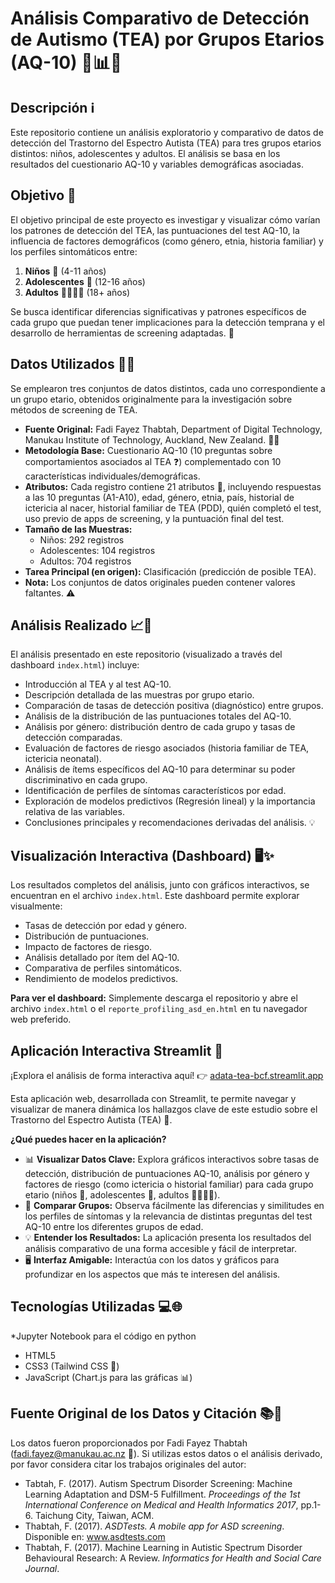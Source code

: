 # Análisis Comparativo de Detección de Autismo (TEA) por Grupos Etarios (AQ-10) 🧩📊🧠

## Descripción ℹ️

Este repositorio contiene un análisis exploratorio y comparativo de datos de detección del Trastorno del Espectro Autista (TEA) para tres grupos etarios distintos: niños, adolescentes y adultos. El análisis se basa en los resultados del cuestionario AQ-10 y variables demográficas asociadas.

## Objetivo 🎯

El objetivo principal de este proyecto es investigar y visualizar cómo varían los patrones de detección del TEA, las puntuaciones del test AQ-10, la influencia de factores demográficos (como género, etnia, historia familiar) y los perfiles sintomáticos entre:

1.  **Niños** 🧒 (4-11 años)
2.  **Adolescentes** 🧑 (12-16 años)
3.  **Adultos** 👨‍👩‍👧‍👦 (18+ años)

Se busca identificar diferencias significativas y patrones específicos de cada grupo que puedan tener implicaciones para la detección temprana y el desarrollo de herramientas de screening adaptadas. 🤔

## Datos Utilizados 💾📄

Se emplearon tres conjuntos de datos distintos, cada uno correspondiente a un grupo etario, obtenidos originalmente para la investigación sobre métodos de screening de TEA.

* **Fuente Original:** Fadi Fayez Thabtah, Department of Digital Technology, Manukau Institute of Technology, Auckland, New Zealand. 🧑‍🔬
* **Metodología Base:** Cuestionario AQ-10 (10 preguntas sobre comportamientos asociados al TEA ❓) complementado con 10 características individuales/demográficas.
* **Atributos:** Cada registro contiene 21 atributos 🔢, incluyendo respuestas a las 10 preguntas (A1-A10), edad, género, etnia, país, historial de ictericia al nacer, historial familiar de TEA (PDD), quién completó el test, uso previo de apps de screening, y la puntuación final del test.
* **Tamaño de las Muestras:**
    * Niños: 292 registros
    * Adolescentes: 104 registros
    * Adultos: 704 registros
* **Tarea Principal (en origen):** Clasificación (predicción de posible TEA).
* **Nota:** Los conjuntos de datos originales pueden contener valores faltantes. ⚠️

## Análisis Realizado 📈🔬

El análisis presentado en este repositorio (visualizado a través del dashboard `index.html`) incluye:

* Introducción al TEA y al test AQ-10.
* Descripción detallada de las muestras por grupo etario.
* Comparación de tasas de detección positiva (diagnóstico) entre grupos.
* Análisis de la distribución de las puntuaciones totales del AQ-10.
* Análisis por género: distribución dentro de cada grupo y tasas de detección comparadas.
* Evaluación de factores de riesgo asociados (historia familiar de TEA, ictericia neonatal).
* Análisis de ítems específicos del AQ-10 para determinar su poder discriminativo en cada grupo.
* Identificación de perfiles de síntomas característicos por edad.
* Exploración de modelos predictivos (Regresión lineal) y la importancia relativa de las variables.
* Conclusiones principales y recomendaciones derivadas del análisis. 💡

## Visualización Interactiva (Dashboard) 🖥️✨

Los resultados completos del análisis, junto con gráficos interactivos, se encuentran en el archivo `index.html`. Este dashboard permite explorar visualmente:

* Tasas de detección por edad y género.
* Distribución de puntuaciones.
* Impacto de factores de riesgo.
* Análisis detallado por ítem del AQ-10.
* Comparativa de perfiles sintomáticos.
* Rendimiento de modelos predictivos.

**Para ver el dashboard:** Simplemente descarga el repositorio y abre el archivo `index.html` o el `reporte_profiling_asd_en.html` en tu navegador web preferido.

## Aplicación Interactiva Streamlit 🚀

¡Explora el análisis de forma interactiva aquí! 👉 <a href="https://adata-tea-bcf.streamlit.app/" target="_blank" rel="noopener noreferrer">adata-tea-bcf.streamlit.app</a>

Esta aplicación web, desarrollada con Streamlit, te permite navegar y visualizar de manera dinámica los hallazgos clave de este estudio sobre el Trastorno del Espectro Autista (TEA) 🧠.

**¿Qué puedes hacer en la aplicación?**

* 📊 **Visualizar Datos Clave:** Explora gráficos interactivos sobre tasas de detección, distribución de puntuaciones AQ-10, análisis por género y factores de riesgo (como ictericia o historial familiar) para cada grupo etario (niños 🧒, adolescentes 🧑, adultos 👨‍👩‍👧‍👦).
* 🔬 **Comparar Grupos:** Observa fácilmente las diferencias y similitudes en los perfiles de síntomas y la relevancia de distintas preguntas del test AQ-10 entre los diferentes grupos de edad.
* 💡 **Entender los Resultados:** La aplicación presenta los resultados del análisis comparativo de una forma accesible y fácil de interpretar.
* 🖥️ **Interfaz Amigable:** Interactúa con los datos y gráficos para profundizar en los aspectos que más te interesen del análisis.

## Tecnologías Utilizadas 💻🌐

*Jupyter Notebook para el código en python
* HTML5
* CSS3 (Tailwind CSS 🎨)
* JavaScript (Chart.js para las gráficas 📊)

## Fuente Original de los Datos y Citación 📚🙏

Los datos fueron proporcionados por Fadi Fayez Thabtah (fadi.fayez@manukau.ac.nz 📧). Si utilizas estos datos o el análisis derivado, por favor considera citar los trabajos originales del autor:

* Tabtah, F. (2017). Autism Spectrum Disorder Screening: Machine Learning Adaptation and DSM-5 Fulfillment. *Proceedings of the 1st International Conference on Medical and Health Informatics 2017*, pp.1-6. Taichung City, Taiwan, ACM.
* Thabtah, F. (2017). *ASDTests. A mobile app for ASD screening*. Disponible en: www.asdtests.com
* Thabtah, F. (2017). Machine Learning in Autistic Spectrum Disorder Behavioural Research: A Review. *Informatics for Health and Social Care Journal*.

